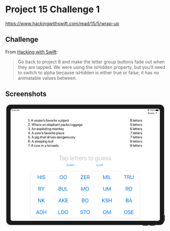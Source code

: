 # Project 15 Challenge 1

https://www.hackingwithswift.com/read/15/5/wrap-up

## Challenge

From [Hacking with Swift](https://www.hackingwithswift.com/read/15/5/wrap-up):
>Go back to project 8 and make the letter group buttons fade out when they are tapped. We were using the isHidden property, but you'll need to switch to alpha because isHidden is either true or false, it has no animatable values between.

## Screenshots

![screenshot1](screenshots/screen01.png)
